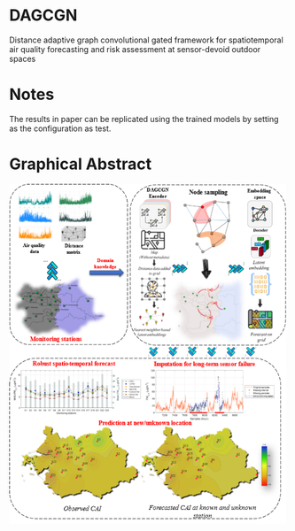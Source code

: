 # DAGCGN
Distance adaptive graph convolutional gated framework for spatiotemporal air quality forecasting and risk assessment at sensor-devoid outdoor spaces

# Notes
The results in paper can be replicated using the trained models by setting as the configuration as test.

# Graphical Abstract
<img src="/figures/Graphical_Abstract.png" alt="Coffee" border="0" width="500" >
